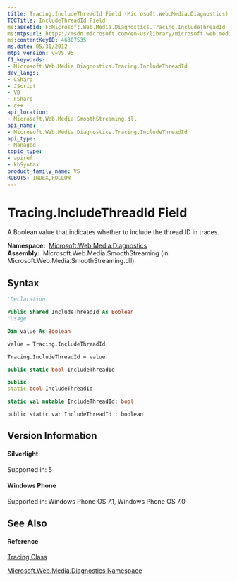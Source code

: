 ```yaml
---
title: Tracing.IncludeThreadId Field (Microsoft.Web.Media.Diagnostics)
TOCTitle: IncludeThreadId Field
ms:assetid: F:Microsoft.Web.Media.Diagnostics.Tracing.IncludeThreadId
ms:mtpsurl: https://msdn.microsoft.com/en-us/library/microsoft.web.media.diagnostics.tracing.includethreadid(v=VS.95)
ms:contentKeyID: 46307535
ms.date: 05/31/2012
mtps_version: v=VS.95
f1_keywords:
- Microsoft.Web.Media.Diagnostics.Tracing.IncludeThreadId
dev_langs:
- CSharp
- JScript
- VB
- FSharp
- c++
api_location:
- Microsoft.Web.Media.SmoothStreaming.dll
api_name:
- Microsoft.Web.Media.Diagnostics.Tracing.IncludeThreadId
api_type:
- Managed
topic_type:
- apiref
- kbSyntax
product_family_name: VS
ROBOTS: INDEX,FOLLOW
---
```


# Tracing.IncludeThreadId Field

A Boolean value that indicates whether to include the thread ID in traces.

**Namespace:**  [Microsoft.Web.Media.Diagnostics](microsoft-web-media-diagnostics-namespace_1.md)  
**Assembly:**  Microsoft.Web.Media.SmoothStreaming (in Microsoft.Web.Media.SmoothStreaming.dll)

## Syntax

``` vb
'Declaration

Public Shared IncludeThreadId As Boolean
'Usage

Dim value As Boolean

value = Tracing.IncludeThreadId

Tracing.IncludeThreadId = value
```

``` csharp
public static bool IncludeThreadId
```

``` c++
public:
static bool IncludeThreadId
```

``` fsharp
static val mutable IncludeThreadId: bool
```

``` jscript
public static var IncludeThreadId : boolean
```

## Version Information

#### Silverlight

Supported in: 5  

#### Windows Phone

Supported in: Windows Phone OS 7.1, Windows Phone OS 7.0  

## See Also

#### Reference

[Tracing Class](tracing-class-microsoft-web-media-diagnostics_1.md)

[Microsoft.Web.Media.Diagnostics Namespace](microsoft-web-media-diagnostics-namespace_1.md)

